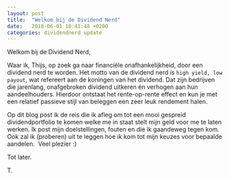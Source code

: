 ```yaml
---
layout: post
title:  "Welkom bij de Dividend Nerd"
date:   2018-06-01 10:41:48 +0200
categories: dividendnerd update
---
```

Welkom bij de Dividend Nerd,

Waar ik, Thijs, op zoek ga naar financiële onafhankelijkheid, door een dividend nerd te worden. Het motto van de dividend nerd is `high yield, low payout`, wat refereert aan de koningen van het dividend. Dat zijn bedrijven die jarenlang, onafgebroken dividend uitkeren én verhogen aan hun aandeelhouders. Hierdoor ontstaat het rente-op-rente effect en kun je met een relatief passieve stijl van beleggen een zeer leuk rendement halen. 

Op dit blog post ik de reis die ik afleg om tot een mooi gespreid dividendportfolio te komen welke me in staat stelt mijn geld voor me te laten werken. Ik post mijn doelstellingen, fouten en die ik gaandeweg tegen kom. Ook zal ik (proberen) uit te leggen hoe ik kom tot mijn keuzes voor bepaalde aandelen.
​
Veel plezier :)

Tot later.

T.

